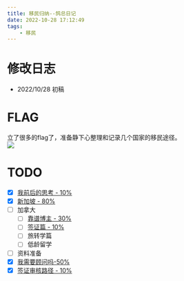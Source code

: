 ```yaml
---
title: 移民归纳--鸽总日记
date: 2022-10-28 17:12:49
tags:
    - 移民
---
```

# 修改日志
* 2022/10/28 初稿
# FLAG
立了很多的flag了，准备静下心整理和记录几个国家的移民途径。  
![](never.jpg)

# TODO
- [x] [我前后的思考 - 10% ](https://vball.fun/2022/10/31/imm-my-choice/)
- [x] [新加坡 - 80%](https://vball.fun/2022/10/28/imm-sg-01/) 
- [ ] 加拿大
    - [ ] [靠谱博主 - 30% ](https://vball.fun/2022/10/28/imm-sg-01/) 
    - [ ] [签证篇 - 10%](https://vball.fun/2022/10/28/imm-ca-visa/) 
    - [ ] 旅转学篇
    - [ ] 低龄留学
- [ ] 资料准备
- [x] [我需要顾问吗-50%](https://vball.fun/2022/10/29/imm-consultant/) 
- [x] [签证审核路径 - 10% ](https://vball.fun/2022/10/29/imm-visa-review/)
